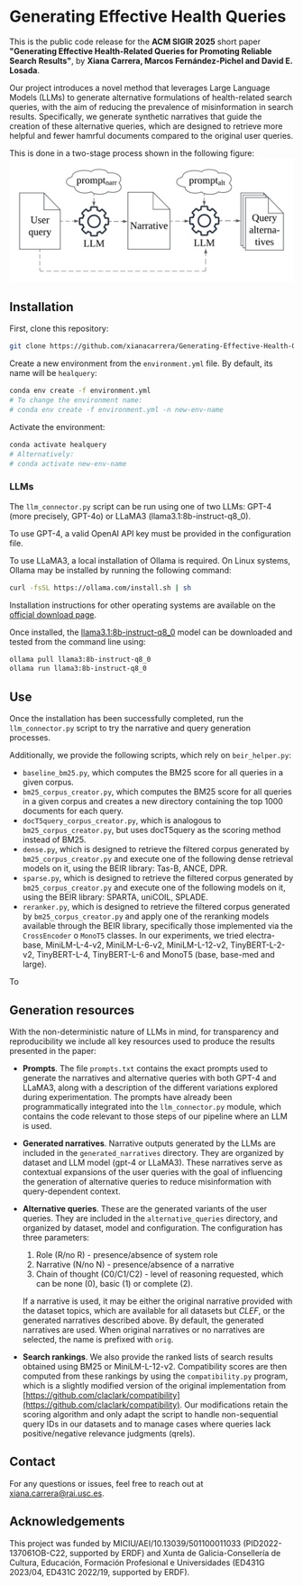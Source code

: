 # Generating Effective Health Queries

This is the public code release for the **ACM SIGIR 2025** short paper **"Generating Effective Health-Related Queries for Promoting Reliable Search Results"**, by **Xiana Carrera, Marcos Fernández-Pichel and David E. Losada**.

Our project introduces a novel method that leverages Large Language Models (LLMs) to generate alternative formulations of health-related search queries, with the aim of reducing the prevalence of misinformation in search results. Specifically, we generate synthetic narratives that guide the creation of these alternative queries, which are designed to retrieve more helpful and fewer hamrful documents compared to the original user queries.

This is done in a two-stage process shown in the following figure:
![](figs/architecture.jpg)

## Installation

First, clone this repository:

```bash
git clone https://github.com/xianacarrera/Generating-Effective-Health-Queries
```

Create a new environment from the `environment.yml` file. By default, its name will be `healquery`:

```bash
conda env create -f environment.yml
# To change the environment name:
# conda env create -f environment.yml -n new-env-name
```

Activate the environment:
```bash
conda activate healquery
# Alternatively:
# conda activate new-env-name
```

### LLMs

The `llm_connector.py` script can be run using one of two LLMs: GPT-4 (more precisely, GPT-4o) or LLaMA3 (llama3.1:8b-instruct-q8_0). 

To use GPT-4, a valid OpenAI API key must be provided in the configuration file.

To use LLaMA3, a local installation of Ollama is required. On Linux systems, Ollama may be installed by running the following command:

```bash
curl -fsSL https://ollama.com/install.sh | sh
```

Installation instructions for other operating systems are available on the [official download page](https://ollama.com/download).

Once installed, the [llama3.1:8b-instruct-q8_0](https://ollama.com/library/llama3:8b-instruct-q8_0) model can be downloaded and tested from the command line using:

```bash
ollama pull llama3:8b-instruct-q8_0
ollama run llama3:8b-instruct-q8_0
```

## Use
Once the installation has been successfully completed, run the `llm_connector.py` script to try the narrative and query generation processes.

Additionally, we provide the following scripts, which rely on `beir_helper.py`:
* `baseline_bm25.py`, which computes the BM25 score for all queries in a given corpus.
* `bm25_corpus_creator.py`, which computes the BM25 score for all queries in a given corpus and creates a  new directory containing the top 1000 documents for each query.
* `docT5query_corpus_creator.py`, which is analogous to `bm25_corpus_creator.py`, but uses docT5query as the scoring method instead of BM25.
* `dense.py`, which is designed to retrieve the filtered corpus generated by `bm25_corpus_creator.py` and execute one of the following dense retrieval models on it, using the BEIR library: Tas-B, ANCE, DPR.
* `sparse.py`, which is designed to retrieve the filtered corpus generated by `bm25_corpus_creator.py` and execute one of the following models on it, using the BEIR library: SPARTA, uniCOIL, SPLADE.
* `reranker.py`, which is designed to retrieve the filtered corpus generated by `bm25_corpus_creator.py` and apply one of the reranking models available through the BEIR library, specifically those implemented via the `CrossEncoder` o `MonoT5` classes. In our experiments, we tried electra-base, MiniLM-L-4-v2, MiniLM-L-6-v2, MiniLM-L-12-v2, TinyBERT-L-2-v2, TinyBERT-L-4, TinyBERT-L-6 and MonoT5 (base, base-med and large).

To 

## Generation resources

With the non-deterministic nature of LLMs in mind, for transparency and reproducibility we include all key resources used to produce the results presented in the paper:

* **Prompts**. The file `prompts.txt` contains the exact prompts used to generate the narratives and alternative queries with both GPT-4 and LLaMA3, along with a description of the different variations explored during experimentation. The prompts have already been programmatically integrated into the `llm_connector.py` module, which contains the code relevant to those steps of our pipeline where an LLM is used.

* **Generated narratives**. Narrative outputs generated by the LLMs are included in the `generated_narratives` directory. They are organized by dataset and LLM model (gpt-4 or LLaMA3). These narratives serve as contextual expansions of the user queries with the goal of influencing the generation of alternative queries to reduce misinformation with query-dependent context.

* **Alternative queries**. These are the generated variants of the user queries. They are included in the `alternative_queries` directory, and organized by dataset, model and configuration. The configuration has three parameters: 
    1. Role (R/no R) - presence/absence of system role
    2. Narrative (N/no N) - presence/absence of a narrative
    3. Chain of thought (C0/C1/C2) - level of reasoning requested, which can be none (0), basic (1) or complete (2).
    
    If a narrative is used, it may be either the original narrative provided with the dataset topics, which are available for all datasets but *CLEF*, or the generated narratives described above. By default, the generated narratives are used. When original narratives or no narratives are selected, the name is prefixed with `orig`.

* **Search rankings**. We also provide the ranked lists of search results obtained using BM25 or MiniLM-L-12-v2. Compatibility scores are then computed from these rankings by using the `compatibility.py` program, which is a slightly modified version of the original implementation from [https://github.com/claclark/compatibility](https://github.com/claclark/compatibility). Our modifications retain the scoring algorithm and only adapt the script to handle non-sequential query IDs in our datasets and to manage cases where queries lack positive/negative relevance judgments (qrels).



## Contact
For any questions or issues, feel free to reach out at [xiana.carrera@rai.usc.es](mailto:xiana.carrera@rai.usc.es).


## Acknowledgements
This project was funded by MICIU/AEI/10.13039/501100011033 (PID2022-137061OB-C22, supported by ERDF) and Xunta de Galicia-Consellería de Cultura, Educación, Formación Profesional e Universidades (ED431G 2023/04, ED431C 2022/19, supported by ERDF).